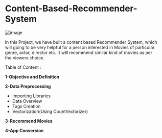 # Content-Based-Recommender-System

![image](https://user-images.githubusercontent.com/96568994/150975772-a5b18351-7b23-4f13-b9c4-da7cca217615.png)


In this Project, we have built a content based Recommender System, which will going to be very helpful for a person interested in Movies of  particular genre, actor, director  etc. It will recommend similar kind of movies as per the viewers choice.

Table of Content :

**1-Objective and Definition**

**2-Data Preprocessing**
   - Importing Libraries
   - Data Overview
   - Tags Creation
   - Vectorization(Using CountVectorizer)
   
**3-Recommend Movies**

**4-App Conversion**
